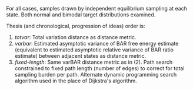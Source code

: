 For all cases, samples drawn by independent equilibrium sampling at each state. Both normal and bimodal target distributions examined.

Thesis (and chronological, progression of ideas) order is:

1. _totvar_: Total variation distance as distance metric. 
2. _varbar_: Estimated asymptotic variance of BAR free energy estimate (equivalent to estimated asymptotic relative variance of BAR ratio estimate) between adjacent states as distance metric.  
3. _fixed-length_: Same varBAR distance metric as in (2). Path search constrained to fixed path length (number of edges) to correct for total sampling burden per path. Alternate dynamic programming search algorithm used in the place of Dijkstra's algorithm.

